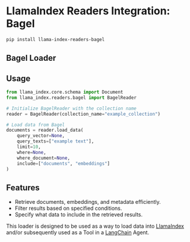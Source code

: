 # LlamaIndex Readers Integration: Bagel

```bash
pip install llama-index-readers-bagel
```

## Bagel Loader


## Usage

```python
from llama_index.core.schema import Document
from llama_index.readers.bagel import BagelReader

# Initialize BagelReader with the collection name
reader = BagelReader(collection_name="example_collection")

# Load data from Bagel
documents = reader.load_data(
    query_vector=None,
    query_texts=["example text"],
    limit=10,
    where=None,
    where_document=None,
    include=["documents", "embeddings"]
)
```

## Features

- Retrieve documents, embeddings, and metadata efficiently.
- Filter results based on specified conditions.
- Specify what data to include in the retrieved results.


This loader is designed to be used as a way to load data into
[LlamaIndex](https://github.com/run-llama/llama_index/tree/main/llama_index) and/or subsequently
used as a Tool in a [LangChain](https://github.com/hwchase17/langchain) Agent.